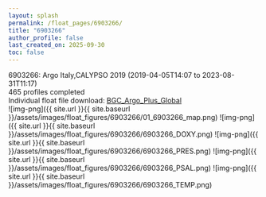 ```yaml
---
layout: splash
permalink: /float_pages/6903266/
title: "6903266"
author_profile: false
last_created_on: 2025-09-30
toc: false
---
```

 
6903266: Argo Italy,CALYPSO 2019 (2019-04-05T14:07 to 2023-08-31T11:17)\
465 profiles completed\
Individual float file download: [BGC_Argo_Plus_Global](https://ftp.soest.hawaii.edu/bgc_argo_plus/Individual_Floats/outliers_removed/6903266_Sprof_processed.nc)\
![img-png]({{ site.url }}{{ site.baseurl }}/assets/images/float_figures/6903266/01_6903266_map.png)
![img-png]({{ site.url }}{{ site.baseurl }}/assets/images/float_figures/6903266/6903266_DOXY.png)
![img-png]({{ site.url }}{{ site.baseurl }}/assets/images/float_figures/6903266/6903266_PRES.png)
![img-png]({{ site.url }}{{ site.baseurl }}/assets/images/float_figures/6903266/6903266_PSAL.png)
![img-png]({{ site.url }}{{ site.baseurl }}/assets/images/float_figures/6903266/6903266_TEMP.png)
